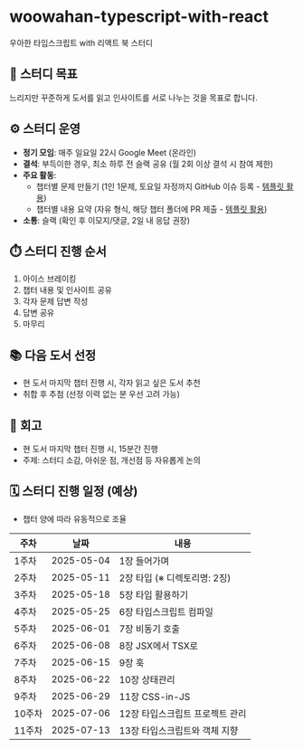 # woowahan-typescript-with-react

우아한 타입스크립트 with 리액트 북 스터디

## 🎯 스터디 목표

느리지만 꾸준하게 도서를 읽고 인사이트를 서로 나누는 것을 목표로 합니다.

## ⚙️ 스터디 운영

* **정기 모임**: 매주 일요일 22시 Google Meet (온라인)
* **결석**: 부득이한 경우, 최소 하루 전 슬랙 공유 (월 2회 이상 결석 시 참여 제한)
* **주요 활동**:
  * 챕터별 문제 만들기 (1인 1문제, 토요일 자정까지 GitHub 이슈 등록 - [템플릿 활용](/.github/ISSUE_TEMPLATE/))
  * 챕터별 내용 요약 (자유 형식, 해당 챕터 폴더에 PR 제출 - [템플릿 활용](/.github/pull_request_template.md))
* **소통**: 슬랙 (확인 후 이모지/댓글, 2일 내 응답 권장)

## ⏱️ 스터디 진행 순서

1. 아이스 브레이킹
2. 챕터 내용 및 인사이트 공유
3. 각자 문제 답변 작성
4. 답변 공유
5. 마무리

## 📚 다음 도서 선정

* 현 도서 마지막 챕터 진행 시, 각자 읽고 싶은 도서 추천
* 취합 후 추첨 (선정 이력 없는 분 우선 고려 가능)

## 💬 회고

* 현 도서 마지막 챕터 진행 시, 15분간 진행
* 주제: 스터디 소감, 아쉬운 점, 개선점 등 자유롭게 논의

## 🗓️ 스터디 진행 일정 (예상)

* 챕터 양에 따라 유동적으로 조율

| 주차 | 날짜       | 내용                            |
| ---- | ---------- | ------------------------------- |
| 1주차 | 2025-05-04 | 1장 들어가며                    |
| 2주차 | 2025-05-11 | 2장 타입 (※ 디렉토리명: 2징) |
| 3주차 | 2025-05-18 | 5장 타입 활용하기               |
| 4주차 | 2025-05-25 | 6장 타입스크립트 컴파일         |
| 5주차 | 2025-06-01 | 7장 비동기 호출                 |
| 6주차 | 2025-06-08 | 8장 JSX에서 TSX로               |
| 7주차 | 2025-06-15 | 9장 훅                          |
| 8주차 | 2025-06-22 | 10장 상태관리                   |
| 9주차 | 2025-06-29 | 11장 CSS-in-JS                |
| 10주차| 2025-07-06 | 12장 타입스크립트 프로젝트 관리 |
| 11주차| 2025-07-13 | 13장 타입스크립트와 객체 지향 |

